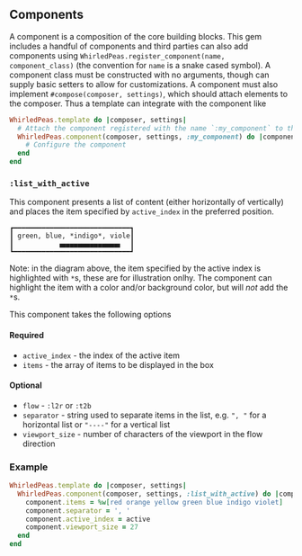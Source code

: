 ## Components

A component is a composition of the core building blocks. This gem includes a handful of components and third parties can also add components using `WhirledPeas.register_component(name, component_class)` (the convention for `name` is a snake cased symbol). A component class must be constructed with no arguments, though can supply basic setters to allow for customizations. A component must also implement `#compose(composer, settings)`, which should attach elements to the composer. Thus a template can integrate with the component like

```ruby
WhirledPeas.template do |composer, settings|
  # Attach the component registered with the name `:my_component` to the template
  WhirledPeas.component(composer, settings, :my_component) do |component|
    # Configure the component
  end
end
```

### `:list_with_active`

This component presents a list of content (either horizontally of vertically) and places the item specified by `active_index` in the preferred position.

```
┏━━━━━━━━━━━━━━━━━━━━━━━━━━━━━┓
┃ green, blue, *indigo*, viole┃
┃           ▗▄▄▄▄▄▄▄▄▄▄▄▄▄▄▖  ┃
┗━━━━━━━━━━━━━━━━━━━━━━━━━━━━━┛
```

Note: in the diagram above, the item specified by the active index is highlighted with `*`s, these are for illustration onlhy. The component can highlight the item with a color and/or background color, but will _not_ add the `*`s.

This component takes the following options

#### Required

- `active_index` - the index of the active item
- `items` - the array of items to be displayed in the box

#### Optional

- `flow` - `:l2r` or `:t2b`
- `separator` - string used to separate items in the list, e.g. `", "` for a horizontal list or `"----"` for a vertical list
- `viewport_size` - number of characters of the viewport in the flow direction

### Example

```ruby
WhirledPeas.template do |composer, settings|
  WhirledPeas.component(composer, settings, :list_with_active) do |component|
    component.items = %w[red orange yellow green blue indigo violet]
    component.separator = ', '
    component.active_index = active
    component.viewport_size = 27
  end
end
```
